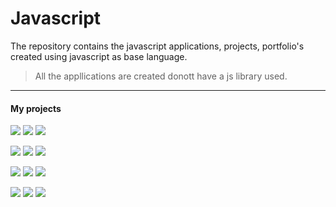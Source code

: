 # Javascript
The repository contains the javascript applications, projects, portfolio's created using javascript as base language.
>All the appllications are created donott have a js library used.
***
#### My projects
![](https://img.shields.io/badge/-Budget%20App-0a0a0a.svg?style=flat&colorA=0a0a0a)  ![](https://img.shields.io/badge/-Dice%20Games-0a0a0a.svg?style=flat&colorA=0a0a0a)   ![](https://img.shields.io/badge/-Countdown%20Timer-0a0a0a.svg?style=flat&colorA=0a0a0a)

![](https://img.shields.io/badge/-Notes%20App-0a0a0a.svg?style=flat&colorA=0a0a0a)   ![](https://img.shields.io/badge/-password%20generator-0a0a0a.svg?style=flat&colorA=0a0a0a)  ![](https://img.shields.io/badge/-Drum%20Kit-0a0a0a.svg?style=flat&colorA=0a0a0a)

![](https://img.shields.io/badge/-Canvas%20-0a0a0a.svg?style=flat&colorA=0a0a0a)  ![](https://img.shields.io/badge/-Github%20Profile-0a0a0a.svg?style=flat&colorA=0a0a0a) ![](https://img.shields.io/badge/-Weather%20App-0a0a0a.svg?style=flat&colorA=0a0a0a)

![](https://img.shields.io/badge/-JS%20Clock-0a0a0a.svg?style=flat&colorA=0a0a0a)   ![](https://img.shields.io/badge/-Recipe%20App-0a0a0a.svg?style=flat&colorA=0a0a0a)   ![](https://img.shields.io/badge/-ToDo%20App-0a0a0a.svg?style=flat&colorA=0a0a0a)



